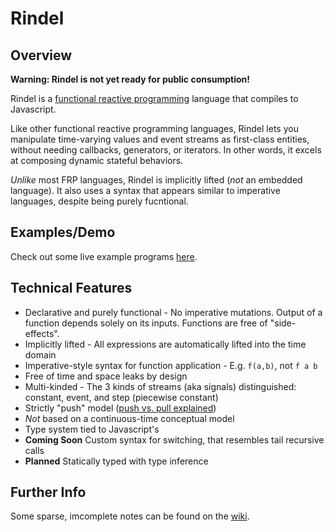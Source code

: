 # Rindel

## Overview
**Warning: Rindel is not yet ready for public consumption!**

Rindel is a [functional reactive programming](http://en.wikipedia.org/wiki/Functional_reactive_programming) language that compiles to Javascript.

Like other functional reactive programming languages, Rindel lets you manipulate time-varying values and event streams as first-class entities, without needing callbacks, generators, or iterators. In other words, it excels at composing dynamic stateful behaviors.

_Unlike_ most FRP languages, Rindel is implicitly lifted (_not_ an embedded language). It also uses a syntax that appears similar to imperative languages, despite being purely fucntional.

## Examples/Demo

Check out some live example programs [here](http://www.rindel-lang.org/).

## Technical Features

- Declarative and purely functional - No imperative mutations. Output of a function depends solely on its inputs. Functions are free of "side-effects".
- Implicitly lifted - All expressions are automatically lifted into the time domain
- Imperative-style syntax for function application - E.g. `f(a,b)`, not `f a b`
- Free of time and space leaks by design
- Multi-kinded - The 3 kinds of streams (aka signals) distinguished: constant, event, and step (piecewise constant)
- Strictly "push" model ([push vs. pull explained](http://conal.net/papers/push-pull-frp/))
- _Not_ based on a continuous-time conceptual model
- Type system tied to Javascript's
- **Coming Soon** Custom syntax for switching, that resembles tail recursive calls
- **Planned** Statically typed with type inference

## Further Info

Some sparse, imcomplete notes can be found on the [wiki](https://github.com/rsimmons/rindel/wiki).
